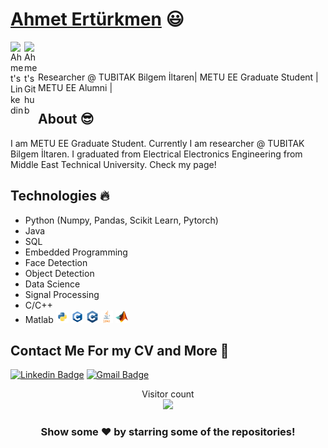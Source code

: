  # <a href="https://www.linkedin.com/in/ahmeterturkmen/">Ahmet Ertürkmen</a> :smiley:
 
<a href="https://linkedin.com/in/ahmeterturkmen">
  <img align="left" alt="Ahmet's Linkedin" width="22px" src="https://cdn.jsdelivr.net/npm/simple-icons@v3/icons/linkedin.svg" />
</a>
<a href="https://github.com/ahmeterturkmennn">
  <img align="left" alt="Ahmet's Github" width="22px" src="https://cdn.jsdelivr.net/npm/simple-icons@v3/icons/github.svg" />
</a>

<br/>
<br/>

 Researcher @ TUBITAK Bilgem İltaren| METU EE Graduate Student |  METU EE Alumni |

## About :sunglasses:
I am METU EE Graduate Student. Currently I am researcher @  TUBITAK Bilgem İltaren. I graduated from Electrical Electronics Engineering from Middle East Technical University. Check my page!


## Technologies :fire:
- Python (Numpy, Pandas, Scikit Learn, Pytorch)
- Java
- SQL
- Embedded Programming
- Face Detection
- Object Detection
- Data Science
- Signal Processing
- C/C++
- Matlab
<code><img height="20" src="https://raw.githubusercontent.com/github/explore/80688e429a7d4ef2fca1e82350fe8e3517d3494d/topics/python/python.png"></code>
<code><img height="20" src="https://raw.githubusercontent.com/github/explore/80688e429a7d4ef2fca1e82350fe8e3517d3494d/topics/c/c.png"></code>
<code><img height="20" src="https://raw.githubusercontent.com/github/explore/80688e429a7d4ef2fca1e82350fe8e3517d3494d/topics/cpp/cpp.png"></code>
<code><img height="20" src="https://raw.githubusercontent.com/github/explore/80688e429a7d4ef2fca1e82350fe8e3517d3494d/topics/java/java.png"></code>
<code><img height="20" src="https://raw.githubusercontent.com/github/explore/80688e429a7d4ef2fca1e82350fe8e3517d3494d/topics/matlab/matlab.png"></code>





##  Contact Me For my CV and More :speech_balloon:
 [![Linkedin Badge](https://img.shields.io/badge/-ahmeterturkmen-blue?style=flat-square&logo=Linkedin&logoColor=white&link=https://www.linkedin.com/in/ahmeterturkmen/)](https://www.linkedin.com/in/ahmeterturkmen/) [![Gmail Badge](https://img.shields.io/badge/-ahmeterturkmen2105@gmail.com-c14438?style=flat-square&logo=Gmail&logoColor=white&link=mailto:ahmeterturkmen2105@gmail.com)](mailto:ahmeterturkmen2105@gmail.com) 

<p align="center"> 
  Visitor count<br>
  <img src="https://profile-counter.glitch.me/ahmeterturkmennn/count.svg" />
</p>


<div align="center">

### Show some ❤️ by starring some of the repositories!

</div>
